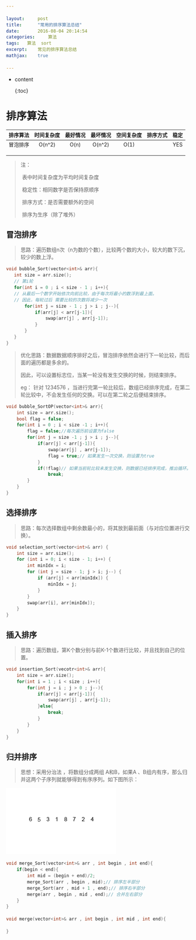```yaml
---

layout: 	post
title:  	"常用的排序算法总结"
date:   	2016-08-04 20:14:54
categories: 	算法
tags: 	算法  sort
excerpt: 	常见的排序算法总结
mathjax: 	true

---
```


* content

  {:toc}

# 排序算法

| 排序算法 | 时间复杂度 | 最好情况 | 最坏情况 | 空间复杂度 | 排序方式 | 稳定 |
| :------: | :--------: | :------: | :------: | :--------: | :------: | :--: |
| 冒泡排序 |   O(n^2)   |   O(n)   |  O(n^2)  |    O(1)    |          | YES  |
|          |            |          |          |            |          |      |
|          |            |          |          |            |          |      |
|          |            |          |          |            |          |      |

> 注：
>
> ​		表中时间复杂度为平均时间复杂度
>
> ​		稳定性：相同数字是否保持原顺序
>
> ​		排序方式：是否需要额外的空间
>
> ​		排序为生序（除了堆外）



## 冒泡排序

> 思路：遍历数组n次（n为数的个数），比较两个数的大小，较大的数下沉，较少的数上浮。

 ````c++
void bubble_Sort(vector<int>& arr){
    int size = arr.size();
    // 第i轮
    for(int i = 0 ; i < size - 1 ; i++){ 
    // 从最后一个数字开始依次向前比较，由于每次将最小的数浮到最上面。
    // 因此，每轮过后 需要比较的次数将减少一次
        for(int j = size - 1 ; j > i ; j--){ 
            if(arr[j] < arr[j-1]){
                swap(arr[j] , arr[j-1]);
            }
        }
	}
}
 ````

> 优化思路：数据数据顺序排好之后，冒泡排序依然会进行下一轮比较，而后面的遍历都是多余的。
>
> 因此，可以设置标志位，当某一轮没有发生交换的时候，则结束排序。
>
> eg： 针对 1234576 ，当进行完第一轮比较后，数组已经排序完成，在第二轮比较中，不会发生任何的交换。可以在第二轮之后便结束排序。

````c++
void bubble_SortOP(vector<int>& arr){
    int size = arr.size();
    bool flag = false;
    for(int i = 0 ; i < size -1 ; i++){
        flag = false;//每次遍历前设置为false
        for(int j = size -1 ; j > i ; j--){
            if(arr[j] < arr[j-1]){
                swap(arr[j] , arr[j-1]);
                flag = true;// 如果发生一次交换，则设置为true
            }
            if(!flag)// 如果当前轮比较未发生交换，则数据已经排序完成，推出循环。
                break;
        }
    }
}
````

## 选择排序

> 思路：每次选择数组中剩余数最小的，将其放到最前面（与对应位置进行交换）。

````c++
void selection_sort(vector<int>& arr) {
    int size = arr.size();
    for (int i = 0; i < size - 1; i++) {
        int minIdx = i;
        for (int j = size - 1; j > i; j--) {
            if (arr[j] < arr[minIdx]) {
                minIdx = j;
            }
        }
        swap(arr[i], arr[minIdx]);
    }
}
````

## 插入排序

> 思路：遍历数组，第K个数分别与前K-1个数进行比较，并且找到自己的位置。

````c++
void insertion_Sort(vecotr<int>& arr){
    int size = arr.size();
    for(int i = 1 ; i < size ; i++){
        for(int j = i ; j > 0 ; j--){
            if(arr[j] < arr[j-1]){
                swap(arr[j] , arr[j-1]);
            }else{
                break;
            }
        }
    }
}
````

## 归并排序

> 思想：采用分治法 ，将数组分成两组 A和B，如果A 、B组内有序，那么归并这两个子序列就能够得到有序序列。如下图所示：

<img src="../images/posts/merge.gif">

````c++
void merge_Sort(vector<int>& arr , int begin , int end){
    if(begin < end){
        int mid = (begin + end)/2;
        merge_Sort(arr , begin , mid);// 排序左半部分
        merge_Sort(arr , mid + 1 , end);// 排序右半部分
        merge(arr , begin , mid , end);// 合并左右部分
    }
}

void merge(vector<int>& arr , int begin , int mid , int end){
    
}
````









